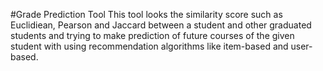 #Grade Prediction Tool
This tool looks the similarity score such as Euclidiean, Pearson and
Jaccard between a student and other graduated students and trying
to make prediction of future courses of the given student with
using recommendation algorithms like item-based and user-based.
